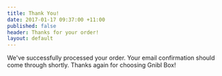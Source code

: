 ```yaml
---
title: Thank You!
date: 2017-01-17 09:37:00 +11:00
published: false
header: Thanks for your order!
layout: default
---
```


We've successfully processed your order. Your email confirmation should come through shortly. Thanks again for choosing Gnibl Box!